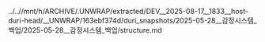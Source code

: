 ../..//mnt/h/ARCHIVE/.UNWRAP/extracted/DEV__2025-08-17__1833__host-duri-head/__UNWRAP/163ebf374d/duri_snapshots/2025-05-28__감정시스템_백업/2025-05-28__감정시스템_백업/structure.md